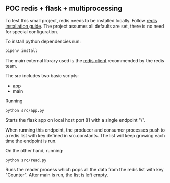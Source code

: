 ## POC redis + flask + multiprocessing

To test this small project, redis needs to be installed locally. 
Follow [redis installation guide](https://redis.io/topics/quickstart). The project assumes all defaults are set, 
there is no need for special configuration.

To install python dependencies run:

```bash
pipenv install
```

The main external library used is the [redis client](https://pypi.org/project/redis/) recommended by the redis team.

The src includes two basic scripts:
* app
* main

Running 

```bash
python src/app.py
```

Starts the flask app on local host port 81 with a single endpoint "/".

When running this endpoint, the producer and consumer processes push to a redis list with key defined in src.constants.
The list will keep growing each time the endpoint is run.

On the other hand, running:

```bash
python src/read.py
```

Runs the reader process which pops all the data from the redis list with key "Counter". After main is run, the list is 
left empty.


